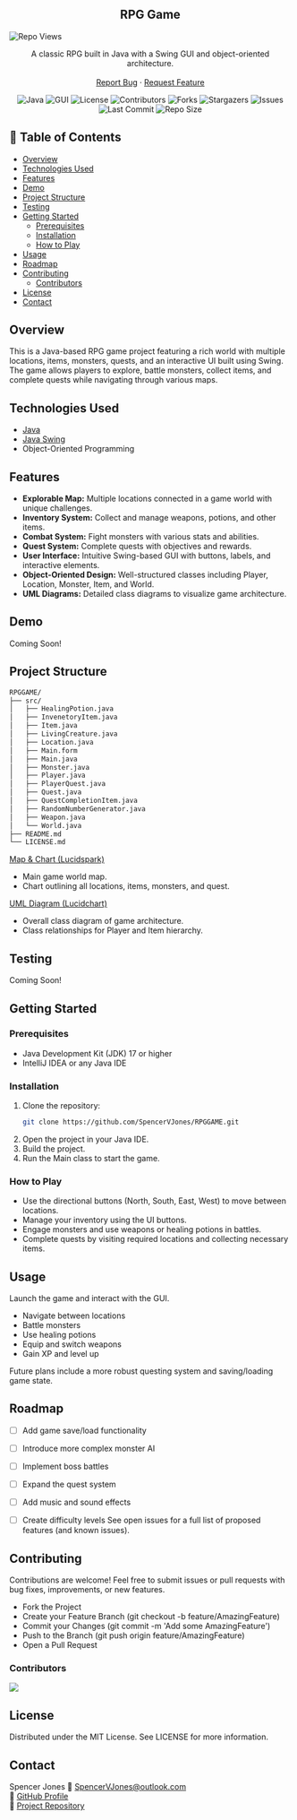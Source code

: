 <!-- Header -->
<div align="center">
  <h2 align="center">RPG Game</h2>
	<div align="left">
 
   ![Repo Views](https://visitor-badge.laobi.icu/badge?page_id=SpencerVJones/RPGGAME)
</div>
  <p align="center">
    A classic RPG built in Java with a Swing GUI and object-oriented architecture.
    <br />
    <br />
    <a href="https://github.com/SpencerVJones/RPGGAME/issues">Report Bug</a>
    ·
    <a href="https://github.com/SpencerVJones/RPGGAME/issues">Request Feature</a>
  </p>
</div>

<!-- PROJECT SHIELDS -->
<div align="center">

![Java](https://img.shields.io/badge/Java-ED8B00?style=for-the-badge&logo=java&logoColor=white)
![GUI](https://img.shields.io/badge/Swing-GUI-blue?style=for-the-badge)
![License](https://img.shields.io/github/license/SpencerVJones/RPGGAME?style=for-the-badge)
![Contributors](https://img.shields.io/github/contributors/SpencerVJones/RPGGAME?style=for-the-badge)
![Forks](https://img.shields.io/github/forks/SpencerVJones/RPGGAME?style=for-the-badge)
![Stargazers](https://img.shields.io/github/stars/SpencerVJones/RPGGAME?style=for-the-badge)
![Issues](https://img.shields.io/github/issues/SpencerVJones/RPGGAME?style=for-the-badge)
![Last Commit](https://img.shields.io/github/last-commit/SpencerVJones/RPGGAME?style=for-the-badge)
![Repo Size](https://img.shields.io/github/repo-size/SpencerVJones/RPGGAME?style=for-the-badge)

</div>


## 📑 Table of Contents
- [Overview](#overview)
- [Technologies Used](#technologies-used)
- [Features](#features)
- [Demo](#demo)
- [Project Structure](#project-structure)
- [Testing](#testing)
- [Getting Started](#getting-started)
  - [Prerequisites](#prerequisites)
  - [Installation](#installation)
  - [How to Play](#how-to-play)
- [Usage](#usage)
- [Roadmap](#roadmap)
- [Contributing](#contributing)
	- [Contributors](#contributors)
- [License](#license)
- [Contact](#contact)

## Overview
This is a Java-based RPG game project featuring a rich world with multiple locations, items, monsters, quests, and an interactive UI built using Swing. The game allows players to explore, battle monsters, collect items, and complete quests while navigating through various maps.

## Technologies Used
* [Java](https://www.java.com/)
* [Java Swing](https://docs.oracle.com/javase/8/docs/technotes/guides/swing/)
* Object-Oriented Programming

## Features
- **Explorable Map:** Multiple locations connected in a game world with unique challenges.
- **Inventory System:** Collect and manage weapons, potions, and other items.
- **Combat System:** Fight monsters with various stats and abilities.
- **Quest System:** Complete quests with objectives and rewards.
- **User Interface:** Intuitive Swing-based GUI with buttons, labels, and interactive elements.
- **Object-Oriented Design:** Well-structured classes including Player, Location, Monster, Item, and World.
- **UML Diagrams:** Detailed class diagrams to visualize game architecture.

## Demo
Coming Soon!

## Project Structure
```bash
RPGGAME/
├── src/
│   ├── HealingPotion.java
│   ├── InvenetoryItem.java
│   ├── Item.java
│   ├── LivingCreature.java
│   ├── Location.java
│   ├── Main.form
│   ├── Main.java
│   ├── Monster.java
│   ├── Player.java
│   ├── PlayerQuest.java
│   ├── Quest.java
│   ├── QuestCompletionItem.java
│   ├── RandomNumberGenerator.java
│   ├── Weapon.java
│   └── World.java
├── README.md
└── LICENSE.md
```

[Map & Chart (Lucidspark)](https://lucid.app/lucidspark/721cc561-be0a-40c1-8cfc-d6671b249f59/edit?invitationId=inv_e4a64a06-7862-4f73-8185-28d8540dcf91&page=0_0#)
- Main game world map.
- Chart outlining all locations, items, monsters, and quest.

[UML Diagram (Lucidchart)](https://lucid.app/lucidchart/b0b5c01c-ae56-46f1-add1-97a99082ef4d/edit?invitationId=inv_be24f28a-13ba-428e-ad28-1644c97d59a3&page=HWEp-vi-RSFO#)
- Overall class diagram of game architecture.
- Class relationships for Player and Item hierarchy.


## Testing
Coming Soon!

## Getting Started
### Prerequisites
- Java Development Kit (JDK) 17 or higher
- IntelliJ IDEA or any Java IDE
### Installation
1. Clone the repository:
   ```bash
   git clone https://github.com/SpencerVJones/RPGGAME.git
2. Open the project in your Java IDE.
3. Build the project.
4. Run the Main class to start the game.
###  How to Play
- Use the directional buttons (North, South, East, West) to move between locations.
- Manage your inventory using the UI buttons.
- Engage monsters and use weapons or healing potions in battles.
- Complete quests by visiting required locations and collecting necessary items.
 
 
## Usage
 Launch the game and interact with the GUI. 
- Navigate between locations
- Battle monsters
- Use healing potions
- Equip and switch weapons
- Gain XP and level up

Future plans include a more robust questing system and saving/loading game state.

 
## Roadmap
 - [ ] Add game save/load functionality
 - [ ] Introduce more complex monster AI
 - [ ] Implement boss battles
 - [ ] Expand the quest system
 - [ ] Add music and sound effects
 - [ ] Create difficulty levels
See open issues for a full list of proposed features (and known issues).

 
 
## Contributing
Contributions are welcome! Feel free to submit issues or pull requests with bug fixes, improvements, or new features.
- Fork the Project
- Create your Feature Branch (git checkout -b feature/AmazingFeature)
- Commit your Changes (git commit -m 'Add some AmazingFeature')
- Push to the Branch (git push origin feature/AmazingFeature)
- Open a Pull Request

### Contributors
<a href="https://github.com/SpencerVJones/RPGGAME/graphs/contributors">
  <img src="https://contrib.rocks/image?repo=SpencerVJones/RPGGAME"/>
</a>


## License
Distributed under the MIT License. See LICENSE for more information.


## Contact
Spencer Jones
📧 [SpencerVJones@outlook.com](mailto:SpencerVJones@outlook.com)  
🔗 [GitHub Profile](https://github.com/SpencerVJones)  
🔗 [Project Repository](https://github.com/SpencerVJones/RPGGAME)

